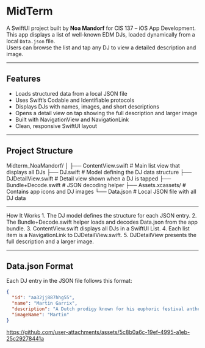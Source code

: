 # MidTerm

A SwiftUI project built by **Noa Mandorf** for CIS 137 – iOS App Development.  
This app displays a list of well-known EDM DJs, loaded dynamically from a local `Data.json` file.  
Users can browse the list and tap any DJ to view a detailed description and image.

---

## Features

- Loads structured data from a local JSON file  
- Uses Swift’s Codable and Identifiable protocols  
- Displays DJs with names, images, and short descriptions  
- Opens a detail view on tap showing the full description and larger image  
- Built with NavigationView and NavigationLink  
- Clean, responsive SwiftUI layout

---

## Project Structure

Midterm_NoaMandorf/
│
├── ContentView.swift          # Main list view that displays all DJs
├── DJ.swift                   # Model defining the DJ data structure
├── DJDetailView.swift         # Detail view shown when a DJ is tapped
├── Bundle+Decode.swift        # JSON decoding helper
├── Assets.xcassets/           # Contains app icons and DJ images
└── Data.json                  # Local JSON file with all DJ data

---

How It Works
	1.	The DJ model defines the structure for each JSON entry.
	2.	The Bundle+Decode.swift helper loads and decodes Data.json from the app bundle.
	3.	ContentView.swift displays all DJs in a SwiftUI List.
	4.	Each list item is a NavigationLink to DJDetailView.swift.
	5.	DJDetailView presents the full description and a larger image.

---

## Data.json Format

Each DJ entry in the JSON file follows this format:

```json
{
  "id": "aa32jj887hhg55",
  "name": "Martin Garrix",
  "description": "A Dutch prodigy known for his euphoric festival anthems...",
  "imageName": "Martin"
}
```

https://github.com/user-attachments/assets/5c8b0a6c-19ef-4995-a1eb-25c29278441a


